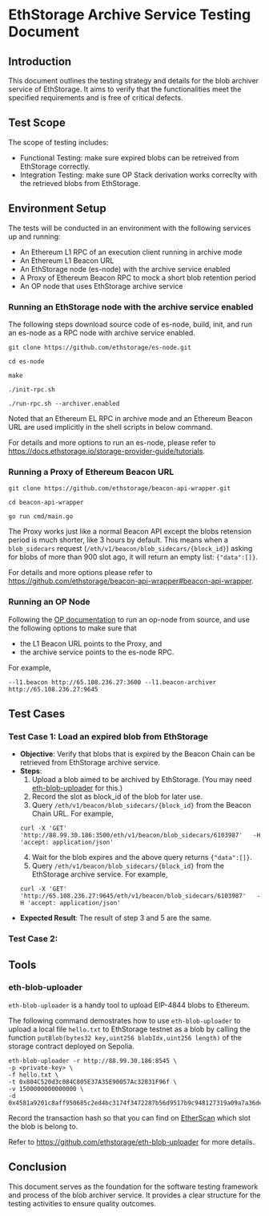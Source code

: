# EthStorage Archive Service Testing Document

## Introduction

This document outlines the testing strategy and details for the blob archiver service of EthStorage. It aims to verify that the functionalities meet the specified requirements and is free of critical defects.

## Test Scope

The scope of testing includes:
- Functional Testing: make sure expired blobs can be retreived from EthStorage correctly.
- Integration Testing: make sure OP Stack derivation works correclty with the retrieved blobs from EthStorage.

## Environment Setup

The tests will be conducted in an environment with the following services up and running:
- An Ethereum L1 RPC of an execution client running in archive mode
- An Ethereum L1 Beacon URL
- An EthStorage node (es-node) with the archive service enabled
- A Proxy of Ethereum Beacon RPC to mock a short blob retention period
- An OP node that uses EthStorage archive service

### Running an EthStorage node with the archive service enabled

The following steps download source code of es-node, build, init, and run an es-node as a RPC node with archive service enabled.

```
git clone https://github.com/ethstorage/es-node.git

cd es-node 

make

./init-rpc.sh

./run-rpc.sh --archiver.enabled
```

Noted that an Ethereum EL RPC in archive mode and an Ethereum Beacon URL are used implicitly in the shell scripts in below command.


For details and more options to run an es-node, please refer to  https://docs.ethstorage.io/storage-provider-guide/tutorials.

### Running a Proxy of Ethereum Beacon URL

```
git clone https://github.com/ethstorage/beacon-api-wrapper.git

cd beacon-api-wrapper

go run cmd/main.go 
```

The Proxy works just like a normal Beacon API except the blobs retension period is much shorter, like 3 hours by default. This means when a `blob_sidecars` request (`/eth/v1/beacon/blob_sidecars/{block_id}`)  asking for blobs of more than 900 slot ago, it will return an empty list: `{"data":[]}`.

For details and more options please refer to https://github.com/ethstorage/beacon-api-wrapper#beacon-api-wrapper.

### Running an OP Node

Following the [OP documentation](https://docs.optimism.io/builders/node-operators/tutorials/testnet) to run an op-node from source, and use the following options to make sure that
- the L1 Beacon URL points to the Proxy, and 
- the archive service points to the es-node RPC. 

For example, 
```
--l1.beacon http://65.108.236.27:3600 --l1.beacon-archiver http://65.108.236.27:9645
```

## Test Cases

### Test Case 1: Load an expired blob from EthStorage
- **Objective**: Verify that blobs that is expired by the Beacon Chain can be retrieved from EthStorage archive service.
- **Steps**: 
	1. Upload a blob aimed to be archived by EthStorage. (You may need [eth-blob-uploader](#eth-blob-uploader) for this.)
    2. Record the slot as block_id of the blob for later use.
    3. Query `/eth/v1/beacon/blob_sidecars/{block_id}` from the Beacon Chain URL. For example,
    ```
    curl -X 'GET'   'http://88.99.30.186:3500/eth/v1/beacon/blob_sidecars/6103987'   -H 'accept: application/json' 

    ```
	4. Wait for the blob expires and the above query returns `{"data":[]}`.
    5. Query `/eth/v1/beacon/blob_sidecars/{block_id}` from the EthStorage archive service. For example,
    ```
    curl -X 'GET'   'http://65.108.236.27:9645/eth/v1/beacon/blob_sidecars/6103987'   -H 'accept: application/json' 
    ```
- **Expected Result**: The result of step 3 and 5 are the same.

### Test Case 2: 


## Tools

### eth-blob-uploader

`eth-blob-uploader` is a handy tool to upload EIP-4844 blobs to Ethereum.

The following command demostrates how to use `eth-blob-uploader` to upload a local file `hello.txt` to EthStorage testnet as a blob by calling the function `putBlob(bytes32 key,uint256 blobIdx,uint256 length)` of the storage contract deployed on Sepolia.
```
eth-blob-uploader -r http://88.99.30.186:8545 \
-p <private-key> \
-f hello.txt \
-t 0x804C520d3c084C805E37A35E90057Ac32831F96f \
-v 1500000000000000 \
-d 0x4581a9201c8aff950685c2ed4bc3174f3472287b56d9517b9c948127319a09a7a36deac800000000000000000000000000000000000000000000000000000000000000000000000000000000000000000000000000000000000000000000000000020000
```
Record the transaction hash so that you can find on [EtherScan](https://sepolia.etherscan.io/) which slot the blob is belong to.

Refer to https://github.com/ethstorage/eth-blob-uploader for more details.

## Conclusion
This document serves as the foundation for the software testing framework and process of the blob archiver service. It provides a clear structure for the testing activities to ensure quality outcomes.
